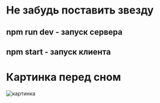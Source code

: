 # Не забудь поставить звезду

## npm run dev - запуск сервера

## npm start - запуск клиента

# Картинка перед сном

![картинка](https://proprikol.ru/wp-content/uploads/2020/06/krasivye-kartinki-zvezd-2.jpg)

 